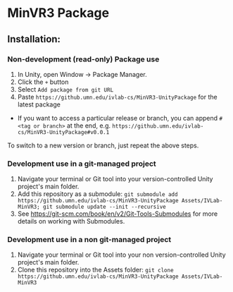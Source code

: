 # MinVR3 Package

## Installation:

### Non-development (read-only) Package use
1. In Unity, open Window -> Package Manager.
2. Click the ```+``` button
3. Select ```Add package from git URL```
4. Paste ```https://github.umn.edu/ivlab-cs/MinVR3-UnityPackage``` for the latest package
  - If you want to access a particular release or branch, you can append ```#<tag or branch>``` at the end, e.g. ```https://github.umn.edu/ivlab-cs/MinVR3-UnityPackage#v0.0.1```

To switch to a new version or branch, just repeat the above steps.

### Development use in a git-managed project
1. Navigate your terminal or Git tool into your version-controlled Unity project's main folder.
2. Add this repository as a submodule: ```git submodule add https://github.umn.edu/ivlab-cs/MinVR3-UnityPackage Assets/IVLab-MinVR3; git submodule update --init --recursive```
3. See https://git-scm.com/book/en/v2/Git-Tools-Submodules for more details on working with Submodules.

### Development use in a non git-managed project
1. Navigate your terminal or Git tool into your non version-controlled Unity project's main folder.
2. Clone this repository into the Assets folder: ```git clone https://github.umn.edu/ivlab-cs/MinVR3-UnityPackage Assets/IVLab-MinVR3```
